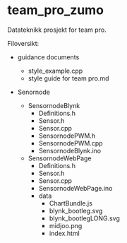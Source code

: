 # team_pro_zumo

Datateknikk prosjekt for team pro.

Filoversikt:

- guidance documents
  - style_example.cpp
  - style guide for team pro.md
  
- Senornode
  - SensornodeBlynk
    - Definitions.h
    - Sensor.h
    - Sensor.cpp
    - SensornodePWM.h
    - SensornodePWM.cpp
    - SensornodeBlynk.ino
  - SensornodeWebPage
    - Definitions.h
    - Sensor.h
    - Sensor.cpp
    - SensornodeWebPage.ino
    - data
      - ChartBundle.js
      - blynk_bootleg.svg
      - blynk_bootlegLONG.svg
      - midjoo.png
      - index.html
 
